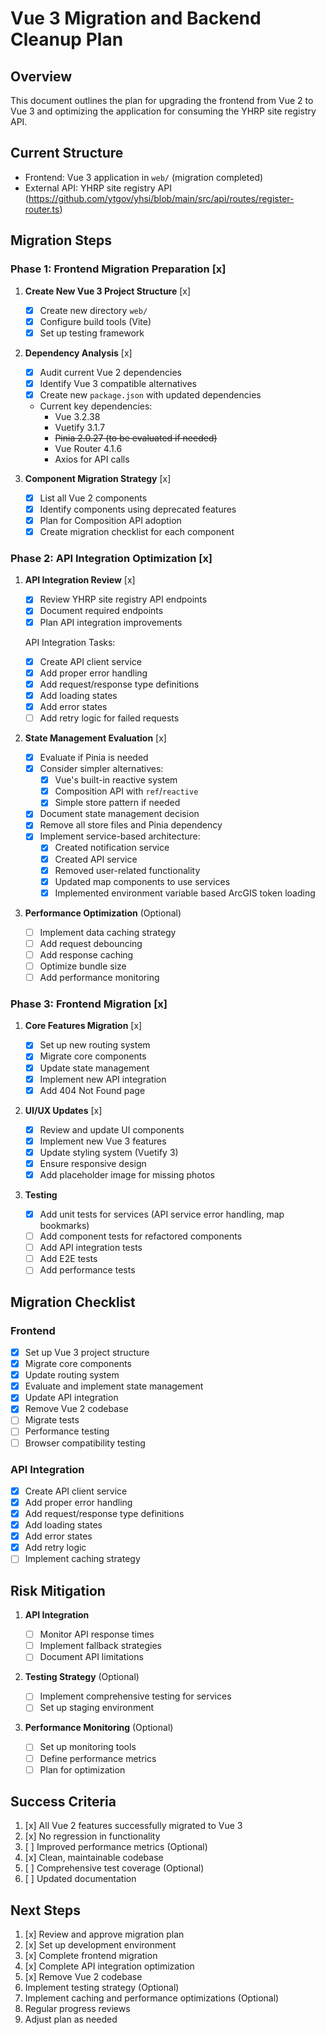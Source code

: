 # Vue 3 Migration and Backend Cleanup Plan

## Overview

This document outlines the plan for upgrading the frontend from Vue 2 to Vue 3 and optimizing the application for consuming the YHRP site registry API.

## Current Structure

- Frontend: Vue 3 application in `web/` (migration completed)
- External API: YHRP site registry API (https://github.com/ytgov/yhsi/blob/main/src/api/routes/register-router.ts)

## Migration Steps

### Phase 1: Frontend Migration Preparation [x]

1. **Create New Vue 3 Project Structure** [x]

   - [x] Create new directory `web/`
   - [x] Configure build tools (Vite)
   - [x] Set up testing framework

2. **Dependency Analysis** [x]

   - [x] Audit current Vue 2 dependencies
   - [x] Identify Vue 3 compatible alternatives
   - [x] Create new `package.json` with updated dependencies
   - Current key dependencies:
     - Vue 3.2.38
     - Vuetify 3.1.7
     - ~~Pinia 2.0.27 (to be evaluated if needed)~~
     - Vue Router 4.1.6
     - Axios for API calls

3. **Component Migration Strategy** [x]
   - [x] List all Vue 2 components
   - [x] Identify components using deprecated features
   - [x] Plan for Composition API adoption
   - [x] Create migration checklist for each component

### Phase 2: API Integration Optimization [x]

1. **API Integration Review** [x]

   - [x] Review YHRP site registry API endpoints
   - [x] Document required endpoints
   - [x] Plan API integration improvements

   API Integration Tasks:

   - [x] Create API client service
   - [x] Add proper error handling
   - [x] Add request/response type definitions
   - [x] Add loading states
   - [x] Add error states
   - [ ] Add retry logic for failed requests

2. **State Management Evaluation** [x]

   - [x] Evaluate if Pinia is needed
   - [x] Consider simpler alternatives:
     - [x] Vue's built-in reactive system
     - [x] Composition API with `ref`/`reactive`
     - [x] Simple store pattern if needed
   - [x] Document state management decision
   - [x] Remove all store files and Pinia dependency
   - [x] Implement service-based architecture:
     - [x] Created notification service
     - [x] Created API service
     - [x] Removed user-related functionality
     - [x] Updated map components to use services
     - [x] Implemented environment variable based ArcGIS token loading

3. **Performance Optimization** (Optional)
   - [ ] Implement data caching strategy
   - [ ] Add request debouncing
   - [ ] Add response caching
   - [ ] Optimize bundle size
   - [ ] Add performance monitoring

### Phase 3: Frontend Migration [x]

1. **Core Features Migration** [x]

   - [x] Set up new routing system
   - [x] Migrate core components
   - [x] Update state management
   - [x] Implement new API integration
   - [x] Add 404 Not Found page

2. **UI/UX Updates** [x]

   - [x] Review and update UI components
   - [x] Implement new Vue 3 features
   - [x] Update styling system (Vuetify 3)
   - [x] Ensure responsive design
   - [x] Add placeholder image for missing photos

3. **Testing**
   - [x] Add unit tests for services (API service error handling, map bookmarks)
   - [ ] Add component tests for refactored components
   - [ ] Add API integration tests
   - [ ] Add E2E tests
   - [ ] Add performance tests

## Migration Checklist

### Frontend

- [x] Set up Vue 3 project structure
- [x] Migrate core components
- [x] Update routing system
- [x] Evaluate and implement state management
- [x] Update API integration
- [x] Remove Vue 2 codebase
- [ ] Migrate tests
- [ ] Performance testing
- [ ] Browser compatibility testing

### API Integration

- [x] Create API client service
- [x] Add proper error handling
- [x] Add request/response type definitions
- [x] Add loading states
- [x] Add error states
- [x] Add retry logic
- [ ] Implement caching strategy

## Risk Mitigation

1. **API Integration**

   - [ ] Monitor API response times
   - [ ] Implement fallback strategies
   - [ ] Document API limitations

2. **Testing Strategy** (Optional)

   - [ ] Implement comprehensive testing for services
   - [ ] Set up staging environment

3. **Performance Monitoring** (Optional)
   - [ ] Set up monitoring tools
   - [ ] Define performance metrics
   - [ ] Plan for optimization

## Success Criteria

1. [x] All Vue 2 features successfully migrated to Vue 3
2. [x] No regression in functionality
3. [ ] Improved performance metrics (Optional)
4. [x] Clean, maintainable codebase
5. [ ] Comprehensive test coverage (Optional)
6. [ ] Updated documentation

## Next Steps

1. [x] Review and approve migration plan
2. [x] Set up development environment
3. [x] Complete frontend migration
4. [x] Complete API integration optimization
5. [x] Remove Vue 2 codebase
6. Implement testing strategy (Optional)
7. Implement caching and performance optimizations (Optional)
8. Regular progress reviews
9. Adjust plan as needed
